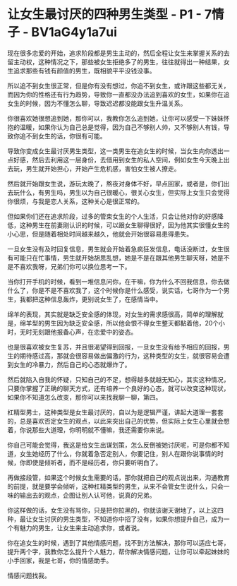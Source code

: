 # 让女生最讨厌的四种男生类型 - P1 - 7情子 - BV1aG4y1a7ui

现在很多恋爱的开始，追求阶段都是男生主动的，然后全程让女生来掌握关系的去留主动权，这种情况之下，那些被女生拒绝多了的男生，往往就得出一种结果，女生追求那些有钱有颜值的男生，既相貌平平没钱没事。

所以追不到女生很正常，但是你有没有想过，你追不到女生，或许跟这些都无关，而因为你的性格还有行为趋势，导致你一直都没办法追到喜欢的女生，如果你在追女生的时候，因为不懂怎么聊，导致迟迟都没能跟女生升温关系。

你很喜欢她很想追到她，那你可以，我教你怎么追到她，让你可以感受一下妹妹怀抱的温暖，如果你认为自己总是觉得，因为自己不够别人帅，又不够别人有钱，导致你追不到女生的话，你很有可能。

导致你变成女生最讨厌男生类型，这一类男生在追女生的时候，当女生向你透出一点好感，然后去利用这一层身份，去借用到女生的私人空间，例如女生今天晚上出去玩，男生就开始担心，开始产生危机感，害怕女生被人撩走。

然后就开始跟女生说，游玩太晚了，熬夜对身体不好，早点回家，或者是，你们出去玩什么，有男生吗，男生以为自己很暖心，很关心女生，但实际上女生只会觉得你很烦，与我是恋人关系，这种关心是很正常的。

但如果你们还在追求阶段，过多的管束女生的个人生活，只会让他对你的好感降低，这种男生在前妻刚认识的时候，可以跟女生聊得很好，因为他其实很懂女生的小心思，但是随着相处时间越来越久，他就会开始很容易患得患失。

一旦女生没有及时回复信息，男生就会开始着急疯狂发信息，电话没断过，女生很有可能只在忙事情，男生就开始胡思乱想，她是不是在跟其他男生聊天呀，她是不是不喜欢我呀，兄弟们你可以换位思考一下。

当你打开手机的时候，看到一堆信息问你，在干嘛，你为什么不回我信息，你去做什么了，你是不是不喜欢我了，这个时候你是什么感受，说实话，七哥作为一个男生，我都把这种信息轰炸，更别说女生了，在感情当中。

绵羊的表现，其实就是缺乏安全感的体现，对女生的需求感很高，简单的理解就是，绵羊型的男生因为缺乏安全感，所以他会恨不得女生整天都黏着他，20个小时，无时无刻跟他报备心声，在恋爱中的姿态。

也是很喜欢被女生复苏，并且很渴望得到回报，一旦女生没有给予相应的回报，男生的期待感过高，那就会很容易做出偏激的行为，这种类型的女生，就很容易会遭到女生的冷暴力，然后自己的心态就爆炸了。

然后就陷入自我的怀疑，只知自己的不足，想得越多就越无知心，其实这种情况，只要你掌握了正确的聊天方式，还有培养一个良好的心态，就可以改变这种现状，如果你不知道怎么改变，那你可以来找我聊一聊，第四。

杠精型男士，这种类型是女生最讨厌的，自以为是逻辑严谨，讲起大道理一套套的，总是喜欢否定女生的观点，以此来突出自己的优势，但实际上女生心里就会想着，你说那些大道理，你明明就不懂嘛，我还需要你来说。

你自己可能会觉得，我这是给女生出谋划策，怎么反倒被她讨厌呢，可是你都不知道，女生她经历了什么，你就着急否定别人，你要记住，别人在跟你说事情的时候，你即使是倾听者，而不是经历者，你只要听明白了。

再做接段管，如果这个时候女生需要的话，那你就把自己的观点说出来，沟通教育的前提，就是要学会倾听，这种杠精类型的男生，从来不会管女生说什么，只会一味的输出去的观点，企图让别人认可他，说真的兄弟。

你这样做的话，女生没有骂你，只是把你拉黑的，你就该谢天谢地了，以上这四种，最让女生讨厌的男生类型，不知道你中招了没有，如果你想提升自己，成为一个有魅力的男生，让女生来主动追求你，或者说。

你在追女生的时候，遇到了其他情感问题，找不到方法解决，那你可以适应七哥，提升两个字，我教你怎么提升个人魅力，帮你解决情感问题，让你可以牵起妹妹的小手回家，我是七哥，你的情感助手。

情感问题找我。